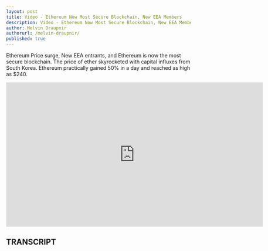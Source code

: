 ```yaml
---
layout: post
title: Video - Ethereum Now Most Secure Blockchain, New EEA Members
description: Video - Ethereum Now Most Secure Blockchain, New EEA Members
author: Melvin Draupnir
authorurl: /melvin-draupnir/
published: true
---
```


<p>Ethereum Price surge, New EEA entrants, and Ethereum is now the most secure blockchain. The price of ether skyrocketed with capital influxes from South Korea. Ethereum practically gained 50% in a day and reached as high as $240. </p>

<center><iframe width="700" height="394" src="https://www.youtube.com/embed/85bARqb85GA" frameborder="0" allowfullscreen></iframe></center>

<h2>TRANSCRIPT</h2>

